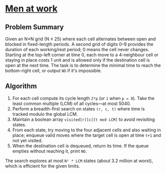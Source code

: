 # [Men at work](https://www.spoj.com/problems/MAWORK/)

## Problem Summary
Given an N×N grid (N ≤ 25) where each cell alternates between open and blocked in fixed-length periods. A second grid of digits 0–9 provides the duration of each working/rest period; 0 means the cell never changes. Starting at the top-left corner at time 0, each move to a 4-neighbour cell or staying in place costs 1 unit and is allowed only if the destination cell is open at the next time. The task is to determine the minimal time to reach the bottom-right cell, or output `NO` if it's impossible.

## Algorithm
1. For each cell compute its cycle length `2*p` (or `1` when `p = 0`). Take the least common multiple (LCM) of all cycles—at most 5040.
2. Perform a breadth-first search on states `(r, c, t)` where time is tracked modulo the global LCM.
3. Maintain a boolean array `visited[r][c][t mod LCM]` to avoid revisiting states.
4. From each state, try moving to the four adjacent cells and also waiting in place; enqueue valid moves where the target cell is open at time `t+1` and not yet visited.
5. When the destination cell is dequeued, return its time. If the queue empties without reaching it, print `NO`.

The search explores at most `N² * LCM` states (about 3.2 million at worst), which is efficient for the given limits.
